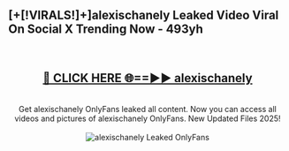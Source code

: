 <h2>[+[!VIRALS!]+]alexischanely Leaked Video Viral On Social X Trending Now - 493yh</h2>
<br>
<div align="center">
<h2><a href="https://libra.edu.pl?alexischanely" rel="nofollow">🔴 CLICK HERE 🌐==►► alexischanely</a></h2>
<br>
Get alexischanely OnlyFans leaked all content. Now you can access all videos and pictures of alexischanely OnlyFans. New Updated Files 2025!
<br>
<br>
<a href="https://libra.edu.pl?alexischanely" rel="nofollow" data-target="animated-image.originalLink"><img src="https://i.ibb.co.com/WyWwxjT/player-gif2.gif" alt="alexischanely Leaked OnlyFans" style="max-width: 100%; display: inline-block;" data-target="animated-image.originalImage"></a>
</div>
<br>